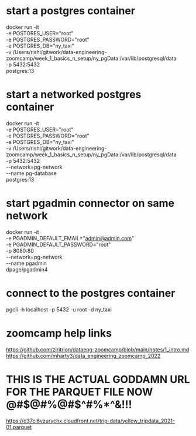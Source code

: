 # start a postgres container
docker run -it \
    -e POSTGRES_USER="root" \
    -e POSTGRES_PASSWORD="root" \
    -e POSTGRES_DB="ny_taxi" \
    -v /Users/rishi/gitwork/data-engineering-zoomcamp/week_1_basics_n_setup/ny_pgData:/var/lib/postgresql/data \
    -p 5432:5432 \
    postgres:13

# start a networked postgres container
docker run -it \
    -e POSTGRES_USER="root" \
    -e POSTGRES_PASSWORD="root" \
    -e POSTGRES_DB="ny_taxi" \
    -v /Users/rishi/gitwork/data-engineering-zoomcamp/week_1_basics_n_setup/ny_pgData:/var/lib/postgresql/data \
    -p 5432:5432 \
    --network=pg-network \
    --name pg-database \
    postgres:13

# start pgadmin connector on same network
docker run -it \
    -e PGADMIN_DEFAULT_EMAIL="admin@admin.com" \
    -e PGADMIN_DEFAULT_PASSWORD="root" \
    -p 8080:80 \
    --network=pg-network \
    --name pgadmin \
    dpage/pgadmin4

# connect to the postgres container
pgcli -h localhost -p 5432 -u root -d ny_taxi

# zoomcamp help links
https://github.com/ziritrion/dataeng-zoomcamp/blob/main/notes/1_intro.md
https://github.com/mharty3/data_engineering_zoomcamp_2022

# THIS IS THE ACTUAL GODDAMN URL FOR THE PARQUET FILE NOW @#$@#%@#$^#%$*$^&!!!
https://d37ci6vzurychx.cloudfront.net/trip-data/yellow_tripdata_2021-01.parquet            

